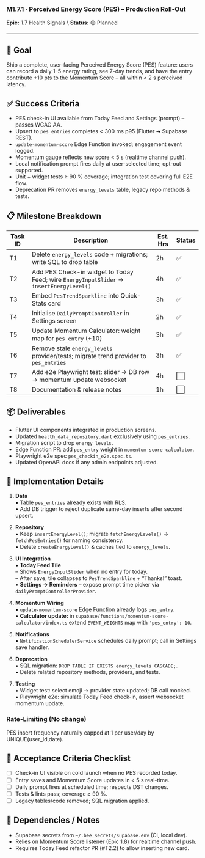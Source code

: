 ### M1.7.1 · Perceived Energy Score (PES) – Production Roll-Out

**Epic:** 1.7 Health Signals  \  **Status:** 🟡 Planned

---

## 🎯 Goal

Ship a complete, user-facing Perceived Energy Score (PES) feature: users can record a daily 1–5 energy rating, see 7-day trends, and have the entry contribute +10 pts to the Momentum Score – all within < 2 s perceived latency.

## ✅ Success Criteria

- PES check-in UI available from Today Feed and Settings (prompt) – passes WCAG AA.
- Upsert to `pes_entries` completes < 300 ms p95 (Flutter ➜ Supabase REST).
- `update-momentum-score` Edge Function invoked; engagement event logged.
- Momentum gauge reflects new score < 5 s (realtime channel push).
- Local notification prompt fires daily at user-selected time; opt-out supported.
- Unit + widget tests ≥ 90 % coverage; integration test covering full E2E flow.
- Deprecation PR removes `energy_levels` table, legacy repo methods & tests.

## 📋 Milestone Breakdown

| Task ID | Description | Est. Hrs | Status |
| ------- | ----------- | -------- | ------ |
| T1 | Delete `energy_levels` code + migrations; write SQL to drop table | 2h | ✅ |
| T2 | Add PES Check-in widget to Today Feed; wire `EnergyInputSlider` → `insertEnergyLevel()` | 4h | ✅ |
| T3 | Embed `PesTrendSparkline` into Quick-Stats card | 3h | ✅ |
| T4 | Initialise `DailyPromptController` in Settings screen | 2h | ✅ |
| T5 | Update Momentum Calculator: weight map for `pes_entry` (+10) | 3h | ✅ |
| T6 | Remove stale `energy_levels` provider/tests; migrate trend provider to `pes_entries` | 3h | ✅ |
| T7 | Add e2e Playwright test: slider → DB row → momentum update websocket | 4h | ⬜ |
| T8 | Documentation & release notes | 1h | ⬜ |

## 📦 Deliverables

- Flutter UI components integrated in production screens.
- Updated `health_data_repository.dart` exclusively using `pes_entries`.
- Migration script to drop `energy_levels`.
- Edge Function PR: add `pes_entry` weight in `momentum-score-calculator`.
- Playwright e2e spec `pes_checkin_e2e.spec.ts`.
- Updated OpenAPI docs if any admin endpoints adjusted.

## 🔧 Implementation Details

1. **Data**  
   • Table `pes_entries` already exists with RLS.  
   • Add DB trigger to reject duplicate same-day inserts after second upsert.

2. **Repository**  
   • Keep `insertEnergyLevel()`; migrate `fetchEnergyLevels()` → `fetchPesEntries()` for naming consistency.  
   • Delete `createEnergyLevel()` & caches tied to `energy_levels`.

3. **UI Integration**  
   • **Today Feed Tile**  
     – Shows `EnergyInputSlider` when no entry for today.  
     – After save, tile collapses to `PesTrendSparkline` + “Thanks!” toast.  
   • **Settings → Reminders** – expose prompt time picker via `dailyPromptControllerProvider`.

4. **Momentum Wiring**  
   • `update-momentum-score` Edge Function already logs `pes_entry`.  
   • **Calculator update:** in `supabase/functions/momentum-score-calculator/index.ts` extend `EVENT_WEIGHTS` map with `'pes_entry': 10`.

5. **Notifications**  
   • `NotificationSchedulerService` schedules daily prompt; call in Settings save handler.

6. **Deprecation**  
   • SQL migration: `DROP TABLE IF EXISTS energy_levels CASCADE;`.  
   • Delete related repository methods, providers, and tests.

7. **Testing**  
   • Widget test: select emoji → provider state updated; DB call mocked.  
   • Playwright e2e: simulate Today Feed check-in, assert websocket momentum update.

### Rate-Limiting (No change)
PES insert frequency naturally capped at 1 per user/day by UNIQUE(user_id,date).

## 📜 Acceptance Criteria Checklist

- [ ] Check-in UI visible on cold launch when no PES recorded today.
- [ ] Entry saves and Momentum Score updates in < 5 s real-time.
- [ ] Daily prompt fires at scheduled time; respects DST changes.
- [ ] Tests & lints pass; coverage ≥ 90 %.  
- [ ] Legacy tables/code removed; SQL migration applied.

## 🔗 Dependencies / Notes

- Supabase secrets from `~/.bee_secrets/supabase.env` (CI, local dev).
- Relies on Momentum Score listener (Epic 1.8) for realtime channel push.
- Requires Today Feed refactor PR (#T2.2) to allow inserting new card. 